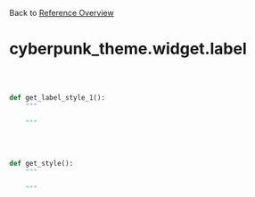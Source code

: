 
Back to [Reference Overview](https://github.com/pyrustic/cyberpunk-theme/blob/master/docs/reference/README.md)

# cyberpunk\_theme.widget.label



<br>


```python

def get_label_style_1():
    """
    
    """

```

<br>

```python

def get_style():
    """
    
    """

```

